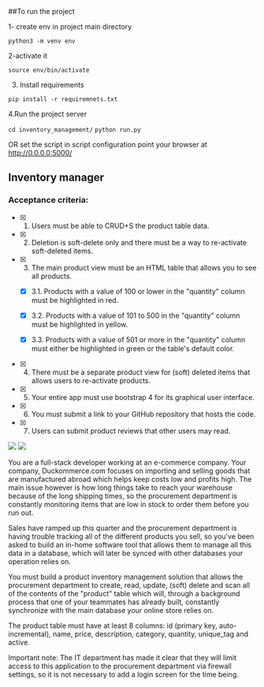 
##To run the project

1- create env in project main directory 

`python3 -m venv env`

2-activate it

`source env/bin/activate`

3. Install requirements

`pip install -r requiremnets.txt`

4.Run the project server

`cd inventory_management/`
`python run.py`

OR set the script in script
configuration
 point your browser at http://0.0.0.0:5000/
 


## Inventory manager

### Acceptance criteria:

- [x] 1. Users must be able to CRUD+S the product table data.

- [x] 2. Deletion is soft-delete only and there must be a way to re-activate soft-deleted items.

- [x] 3. The main product view must be an HTML table that allows you to see all products.

    - [x] 3.1. Products with a value of 100 or lower in the "quantity" column must be highlighted in red.

    - [x] 3.2. Products with a value of 101 to 500 in the "quantity" column must be highlighted in yellow.

    - [x] 3.3. Products with a value of 501 or more in the "quantity" column must either be highlighted in green or the table's default color.

- [x] 4. There must be a separate product view for (soft) deleted items that allows users to re-activate products.

- [x] 5. Your entire app must use bootstrap 4 for its graphical user interface.

- [x] 6. You must submit a link to your GitHub repository that hosts the code.

- [x] 7. Users can submit product reviews that other users may read.

![](/inventory_manager/app/static/img/app1.png)
![](/inventory_manager/app/static/img/app2.png)



You are a full-stack developer working at an e-commerce company. Your company, Duckommerce.com focuses on importing and selling goods that are manufactured abroad which helps keep costs low and profits high. The main issue however is how long things take to reach your warehouse because of the long shipping times, so the procurement department is constantly monitoring items that are low in stock to order them before you run out.

Sales have ramped up this quarter and the procurement department is having trouble tracking all of the different products you sell, so you've been asked to build an in-home software tool that allows them to manage all this data in a database, which will later be synced with other databases your operation relies on.

You must build a product inventory management solution that allows the procurement department to create, read, update, (soft) delete and scan all of the contents of the "product" table which will, through a background process that one of your teammates has already built, constantly synchronize with the main database your online store relies on.

The product table must have at least 8 columns: id (primary key, auto-incremental), name, price, description, category, quantity, unique_tag and active.

Important note: The IT department has made it clear that they will limit access to this application to the procurement department via firewall settings, so it is not necessary to add a login screen for the time being.